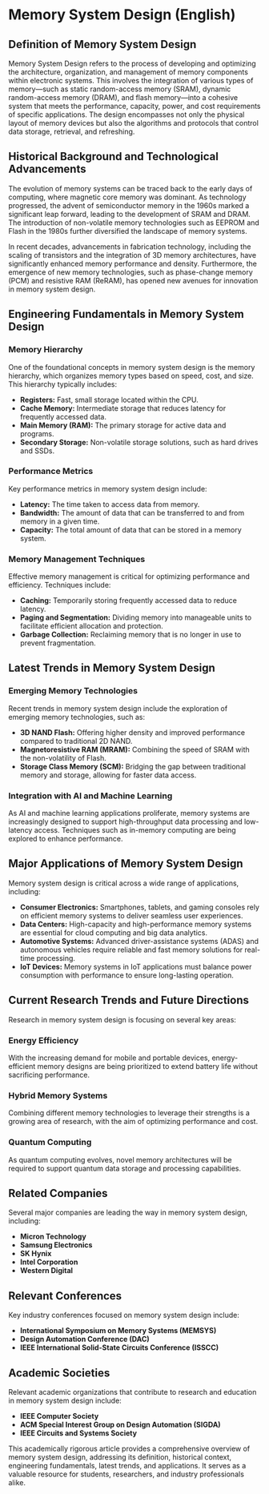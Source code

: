 # Memory System Design (English)

## Definition of Memory System Design

Memory System Design refers to the process of developing and optimizing the architecture, organization, and management of memory components within electronic systems. This involves the integration of various types of memory—such as static random-access memory (SRAM), dynamic random-access memory (DRAM), and flash memory—into a cohesive system that meets the performance, capacity, power, and cost requirements of specific applications. The design encompasses not only the physical layout of memory devices but also the algorithms and protocols that control data storage, retrieval, and refreshing.

## Historical Background and Technological Advancements

The evolution of memory systems can be traced back to the early days of computing, where magnetic core memory was dominant. As technology progressed, the advent of semiconductor memory in the 1960s marked a significant leap forward, leading to the development of SRAM and DRAM. The introduction of non-volatile memory technologies such as EEPROM and Flash in the 1980s further diversified the landscape of memory systems.

In recent decades, advancements in fabrication technology, including the scaling of transistors and the integration of 3D memory architectures, have significantly enhanced memory performance and density. Furthermore, the emergence of new memory technologies, such as phase-change memory (PCM) and resistive RAM (ReRAM), has opened new avenues for innovation in memory system design.

## Engineering Fundamentals in Memory System Design

### Memory Hierarchy

One of the foundational concepts in memory system design is the memory hierarchy, which organizes memory types based on speed, cost, and size. This hierarchy typically includes:

- **Registers:** Fast, small storage located within the CPU.
- **Cache Memory:** Intermediate storage that reduces latency for frequently accessed data.
- **Main Memory (RAM):** The primary storage for active data and programs.
- **Secondary Storage:** Non-volatile storage solutions, such as hard drives and SSDs.

### Performance Metrics

Key performance metrics in memory system design include:

- **Latency:** The time taken to access data from memory.
- **Bandwidth:** The amount of data that can be transferred to and from memory in a given time.
- **Capacity:** The total amount of data that can be stored in a memory system.

### Memory Management Techniques

Effective memory management is critical for optimizing performance and efficiency. Techniques include:

- **Caching:** Temporarily storing frequently accessed data to reduce latency.
- **Paging and Segmentation:** Dividing memory into manageable units to facilitate efficient allocation and protection.
- **Garbage Collection:** Reclaiming memory that is no longer in use to prevent fragmentation.

## Latest Trends in Memory System Design

### Emerging Memory Technologies

Recent trends in memory system design include the exploration of emerging memory technologies, such as:

- **3D NAND Flash:** Offering higher density and improved performance compared to traditional 2D NAND.
- **Magnetoresistive RAM (MRAM):** Combining the speed of SRAM with the non-volatility of Flash.
- **Storage Class Memory (SCM):** Bridging the gap between traditional memory and storage, allowing for faster data access.

### Integration with AI and Machine Learning

As AI and machine learning applications proliferate, memory systems are increasingly designed to support high-throughput data processing and low-latency access. Techniques such as in-memory computing are being explored to enhance performance.

## Major Applications of Memory System Design

Memory system design is critical across a wide range of applications, including:

- **Consumer Electronics:** Smartphones, tablets, and gaming consoles rely on efficient memory systems to deliver seamless user experiences.
- **Data Centers:** High-capacity and high-performance memory systems are essential for cloud computing and big data analytics.
- **Automotive Systems:** Advanced driver-assistance systems (ADAS) and autonomous vehicles require reliable and fast memory solutions for real-time processing.
- **IoT Devices:** Memory systems in IoT applications must balance power consumption with performance to ensure long-lasting operation.

## Current Research Trends and Future Directions

Research in memory system design is focusing on several key areas:

### Energy Efficiency

With the increasing demand for mobile and portable devices, energy-efficient memory designs are being prioritized to extend battery life without sacrificing performance.

### Hybrid Memory Systems

Combining different memory technologies to leverage their strengths is a growing area of research, with the aim of optimizing performance and cost.

### Quantum Computing

As quantum computing evolves, novel memory architectures will be required to support quantum data storage and processing capabilities.

## Related Companies

Several major companies are leading the way in memory system design, including:

- **Micron Technology**
- **Samsung Electronics**
- **SK Hynix**
- **Intel Corporation**
- **Western Digital**

## Relevant Conferences

Key industry conferences focused on memory system design include:

- **International Symposium on Memory Systems (MEMSYS)**
- **Design Automation Conference (DAC)**
- **IEEE International Solid-State Circuits Conference (ISSCC)**

## Academic Societies

Relevant academic organizations that contribute to research and education in memory system design include:

- **IEEE Computer Society**
- **ACM Special Interest Group on Design Automation (SIGDA)**
- **IEEE Circuits and Systems Society**

This academically rigorous article provides a comprehensive overview of memory system design, addressing its definition, historical context, engineering fundamentals, latest trends, and applications. It serves as a valuable resource for students, researchers, and industry professionals alike.